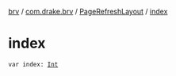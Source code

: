 [brv](../../index.md) / [com.drake.brv](../index.md) / [PageRefreshLayout](index.md) / [index](./--index--.md)

# index

`var index: `[`Int`](https://kotlinlang.org/api/latest/jvm/stdlib/kotlin/-int/index.html)
